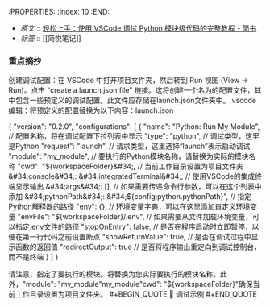 :PROPERTIES:
:index: 10
:END:

- *原文* :: [轻松上手：使用 VSCode 调试 Python 模块级代码的完整教程 - 简书](https://www.jianshu.com/p/1d68af4dcea2)
- *标签* ::  [[简悦笔记]]


### 重点摘抄

 创建调试配置：在 VSCode 中打开项目文件夹，然后转到 Run 视图 (View -&gt; Run)。点击 “create a launch.json file” 链接。这将创建一个名为的配置文件，其中包含一些预定义的调试配置。此文件应存储在launch.json文件夹中。.vscode编辑：将预定义的配置替换为以下内容：launch.json

 {
    &#34;version&#34;: &#34;0.2.0&#34;,
    &#34;configurations&#34;: [
        {
            &#34;name&#34;: &#34;Python: Run My Module&#34;, // 配置名称，将在调试配置下拉列表中显示
            &#34;type&#34;: &#34;python&#34;, // 调试类型，这里是Python
            &#34;request&#34;: &#34;launch&#34;, // 请求类型，这里选择“launch”表示启动调试
            &#34;module&#34;: &#34;my_module&#34;, // 要执行的Python模块名称，请替换为实际的模块名称
            &#34;cwd&#34;: &#34;${workspaceFolder}&#34;, // 当前工作目录设置为项目文件夹
            &#34;console&#34;: &#34;integratedTerminal&#34;, // 使用VSCode的集成终端显示输出
            &#34;args&#34;: [], // 如果需要传递命令行参数，可以在这个列表中添加
            &#34;pythonPath&#34;: &#34;${config:python.pythonPath}&#34;, // 指定Python解释器的路径
            &#34;env&#34;: {}, // 环境变量字典，可以在这里添加自定义环境变量
            &#34;envFile&#34;: &#34;${workspaceFolder}/.env&#34;, // 如果需要从文件加载环境变量，可以指定.env文件的路径
            &#34;stopOnEntry&#34;: false, // 是否在程序启动时立即暂停，以便在第一行代码之前设置断点
            &#34;showReturnValue&#34;: true, // 是否在调试过程中显示函数的返回值
            &#34;redirectOutput&#34;: true // 是否将程序输出重定向到调试控制台，而不是终端
        }
    ]
}

请注意，指定了要执行的模块。将替换为您实际要执行的模块名称。此外，&#34;module&#34;: &#34;my_module&#34;my_module&#34;cwd&#34;: &#34;${workspaceFolder}&#34;确保当前工作目录设置为项目文件夹。
#+BEGIN_QUOTE
📝 调试示例
#+END_QUOTE


